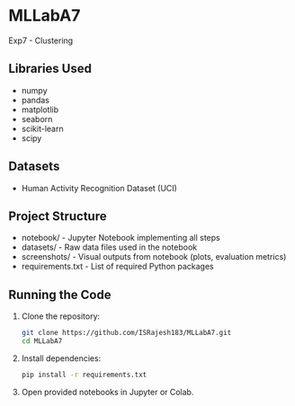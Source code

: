 # MLLabA7
Exp7 - Clustering

## Libraries Used
- numpy
- pandas
- matplotlib
- seaborn
- scikit-learn
- scipy

## Datasets
- Human Activity Recognition Dataset (UCI)

## Project Structure
- notebook/ - Jupyter Notebook implementing all steps
- datasets/ - Raw data files used in the notebook
- screenshots/ - Visual outputs from notebook (plots, evaluation metrics)
- requirements.txt - List of required Python packages

## Running the Code
1. Clone the repository:
    ```bash
    git clone https://github.com/ISRajesh183/MLLabA7.git
    cd MLLabA7
    ```
2. Install dependencies:
    ```bash
    pip install -r requirements.txt
    ```
3. Open provided notebooks in Jupyter or Colab.
